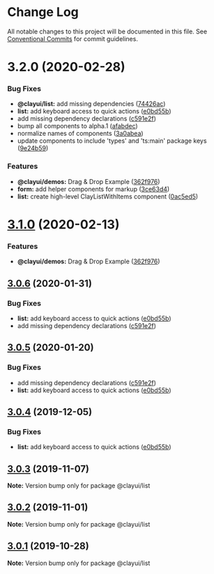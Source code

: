 # Change Log

All notable changes to this project will be documented in this file.
See [Conventional Commits](https://conventionalcommits.org) for commit guidelines.

# 3.2.0 (2020-02-28)

### Bug Fixes

-   **@clayui/list:** add missing dependencies ([74426ac](https://github.com/liferay/clay/tree/master/packages/clay-list/commit/74426ac))
-   **list:** add keyboard access to quick actions ([e0bd55b](https://github.com/liferay/clay/tree/master/packages/clay-list/commit/e0bd55b))
-   add missing dependency declarations ([c591e2f](https://github.com/liferay/clay/tree/master/packages/clay-list/commit/c591e2f))
-   bump all components to alpha.1 ([afabdec](https://github.com/liferay/clay/tree/master/packages/clay-list/commit/afabdec))
-   normalize names of components ([3a0abea](https://github.com/liferay/clay/tree/master/packages/clay-list/commit/3a0abea))
-   update components to include 'types' and 'ts:main' package keys ([9e24b59](https://github.com/liferay/clay/tree/master/packages/clay-list/commit/9e24b59))

### Features

-   **@clayui/demos:** Drag & Drop Example ([362f976](https://github.com/liferay/clay/tree/master/packages/clay-list/commit/362f976))
-   **form:** add helper components for markup ([3ce63d4](https://github.com/liferay/clay/tree/master/packages/clay-list/commit/3ce63d4))
-   **list:** create high-level ClayListWithItems component ([0ac5ed5](https://github.com/liferay/clay/tree/master/packages/clay-list/commit/0ac5ed5))

# [3.1.0](https://github.com/liferay/clay/tree/master/packages/clay-list/compare/@clayui/list@3.0.6...@clayui/list@3.1.0) (2020-02-13)

### Features

-   **@clayui/demos:** Drag & Drop Example ([362f976](https://github.com/liferay/clay/tree/master/packages/clay-list/commit/362f976))

## [3.0.6](https://github.com/liferay/clay/tree/master/packages/clay-list/compare/@clayui/list@3.0.3...@clayui/list@3.0.6) (2020-01-31)

### Bug Fixes

-   **list:** add keyboard access to quick actions ([e0bd55b](https://github.com/liferay/clay/tree/master/packages/clay-list/commit/e0bd55b))
-   add missing dependency declarations ([c591e2f](https://github.com/liferay/clay/tree/master/packages/clay-list/commit/c591e2f))

## [3.0.5](https://github.com/liferay/clay/tree/master/packages/clay-list/compare/@clayui/list@3.0.3...@clayui/list@3.0.5) (2020-01-20)

### Bug Fixes

-   add missing dependency declarations ([c591e2f](https://github.com/liferay/clay/tree/master/packages/clay-list/commit/c591e2f))
-   **list:** add keyboard access to quick actions ([e0bd55b](https://github.com/liferay/clay/tree/master/packages/clay-list/commit/e0bd55b))

## [3.0.4](https://github.com/liferay/clay/tree/master/packages/clay-list/compare/@clayui/list@3.0.3...@clayui/list@3.0.4) (2019-12-05)

### Bug Fixes

-   **list:** add keyboard access to quick actions ([e0bd55b](https://github.com/liferay/clay/tree/master/packages/clay-list/commit/e0bd55b))

## [3.0.3](https://github.com/liferay/clay/tree/master/packages/clay-list/compare/@clayui/list@3.0.2...@clayui/list@3.0.3) (2019-11-07)

**Note:** Version bump only for package @clayui/list

## [3.0.2](https://github.com/liferay/clay/tree/master/packages/clay-list/compare/@clayui/list@3.0.1...@clayui/list@3.0.2) (2019-11-01)

**Note:** Version bump only for package @clayui/list

## [3.0.1](https://github.com/liferay/clay/tree/master/packages/clay-list/compare/@clayui/list@3.0.0...@clayui/list@3.0.1) (2019-10-28)

**Note:** Version bump only for package @clayui/list
